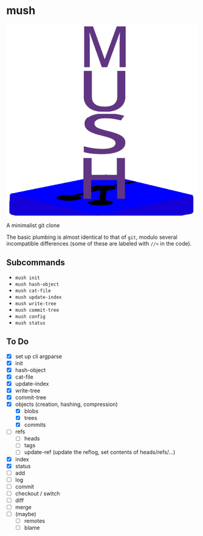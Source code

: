 # mush

![Mush Logo](logo.png)

A minimalist git clone

The basic plumbing is almost identical to that of `git`, modulo several incompatible differences (some of these are labeled with `//<` in the code).

## Subcommands
- `mush init`
- `mush hash-object`
- `mush cat-file`
- `mush update-index`
- `mush write-tree`
- `mush commit-tree`
- `mush config`
- `mush status`

## To Do
- [X] set up cli argparse
- [X] init
- [X] hash-object
- [X] cat-file
- [X] update-index
- [X] write-tree
- [X] commit-tree
- [X] objects (creation, hashing, compression)
    - [X] blobs
    - [X] trees
    - [X] commits
- [ ] refs
    - [ ] heads
    - [ ] tags
    - [ ] update-ref (update the reflog, set contents of heads/refs/...)
- [X] index
- [X] status
- [ ] add
- [ ] log
- [ ] commit
- [ ] checkout / switch
- [ ] diff
- [ ] merge
- [ ] (maybe)
    - [ ] remotes
    - [ ] blame
